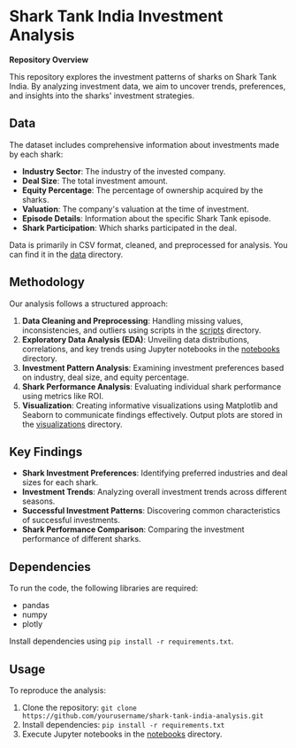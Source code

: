 # Shark Tank India Investment Analysis

**Repository Overview**

This repository explores the investment patterns of sharks on Shark Tank India. By analyzing investment data, we aim to uncover trends, preferences, and insights into the sharks' investment strategies.

## Data

The dataset includes comprehensive information about investments made by each shark:

- **Industry Sector**: The industry of the invested company.
- **Deal Size**: The total investment amount.
- **Equity Percentage**: The percentage of ownership acquired by the sharks.
- **Valuation**: The company's valuation at the time of investment.
- **Episode Details**: Information about the specific Shark Tank episode.
- **Shark Participation**: Which sharks participated in the deal.

Data is primarily in CSV format, cleaned, and preprocessed for analysis. You can find it in the [data](data/) directory.

## Methodology

Our analysis follows a structured approach:

1. **Data Cleaning and Preprocessing**: Handling missing values, inconsistencies, and outliers using scripts in the [scripts](scripts/) directory.
2. **Exploratory Data Analysis (EDA)**: Unveiling data distributions, correlations, and key trends using Jupyter notebooks in the [notebooks](notebooks/) directory.
3. **Investment Pattern Analysis**: Examining investment preferences based on industry, deal size, and equity percentage.
4. **Shark Performance Analysis**: Evaluating individual shark performance using metrics like ROI.
5. **Visualization**: Creating informative visualizations using Matplotlib and Seaborn to communicate findings effectively. Output plots are stored in the [visualizations](visualizations/) directory.

## Key Findings

- **Shark Investment Preferences**: Identifying preferred industries and deal sizes for each shark.
- **Investment Trends**: Analyzing overall investment trends across different seasons.
- **Successful Investment Patterns**: Discovering common characteristics of successful investments.
- **Shark Performance Comparison**: Comparing the investment performance of different sharks.


## Dependencies

To run the code, the following libraries are required:

- pandas
- numpy
- plotly

Install dependencies using `pip install -r requirements.txt`.

## Usage

To reproduce the analysis:

1. Clone the repository: `git clone https://github.com/yourusername/shark-tank-india-analysis.git`
2. Install dependencies: `pip install -r requirements.txt`
3. Execute Jupyter notebooks in the [notebooks](notebooks/) directory.

